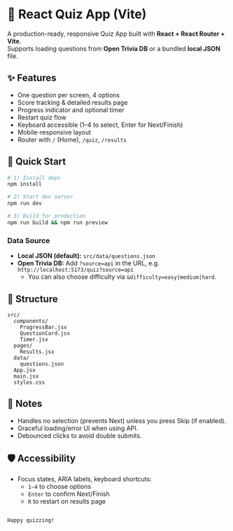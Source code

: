 # 📘 React Quiz App (Vite)

A production-ready, responsive Quiz App built with **React + React Router + Vite**.  
Supports loading questions from **Open Trivia DB** or a bundled **local JSON** file.

## ✨ Features
- One question per screen, 4 options
- Score tracking & detailed results page
- Progress indicator and optional timer
- Restart quiz flow
- Keyboard accessible (1–4 to select, Enter for Next/Finish)
- Mobile-responsive layout
- Router with `/` (Home), `/quiz`, `/results`

## 🚀 Quick Start
```bash
# 1) Install deps
npm install

# 2) Start dev server
npm run dev

# 3) Build for production
npm run build && npm run preview
```

### Data Source
- **Local JSON (default):** `src/data/questions.json`
- **Open Trivia DB:** Add `?source=api` in the URL, e.g. `http://localhost:5173/quiz?source=api`
  - You can also choose difficulty via `&difficulty=easy|medium|hard`.

## 📁 Structure
```
src/
  components/
    ProgressBar.jsx
    QuestionCard.jsx
    Timer.jsx
  pages/
    Results.jsx
  data/
    questions.json
  App.jsx
  main.jsx
  styles.css
```

## 🧪 Notes
- Handles no selection (prevents Next) unless you press Skip (if enabled).
- Graceful loading/error UI when using API.
- Debounced clicks to avoid double submits.

## 🛡️ Accessibility
- Focus states, ARIA labels, keyboard shortcuts:
  - `1–4` to choose options
  - `Enter` to confirm Next/Finish
  - `R` to restart on results page
```

Happy quizzing!
